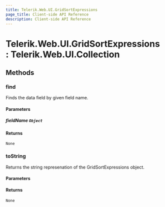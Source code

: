 ```yaml
---
title: Telerik.Web.UI.GridSortExpressions
page_title: Client-side API Reference
description: Client-side API Reference
---
```


# Telerik.Web.UI.GridSortExpressions : Telerik.Web.UI.Collection 

## Methods

###  find

Finds the data field by given field name.

#### Parameters

##### fieldName `Object`

#### Returns

`None` 

###  toString

Returns the string represenation of the GridSortExpressions object.

#### Parameters

#### Returns

`None` 



